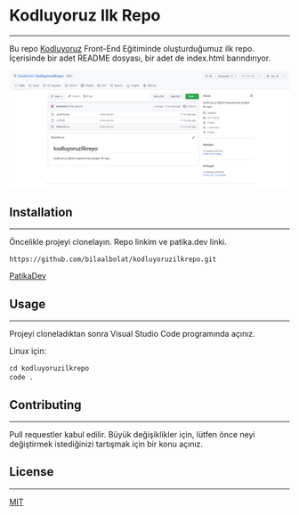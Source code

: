# Kodluyoruz Ilk Repo
-----------------------------------------------------------

 Bu repo [Kodluyoruz](https://kodluyoruz.org/tr/kodluyoruz/) Front-End Eğitiminde oluşturduğumuz ilk repo. İçerisinde bir adet README dosyası, bir adet de index.html barındırıyor.

 ![githubSample](githubsample.png)


## Installation
 -----------------------------------------------------------

Öncelikle projeyi clonelayın. Repo linkim ve patika.dev linki.

``` 
https://github.com/bilaalbolat/kodluyoruzilkrepo.git
```

[PatikaDev](www.patika.dev)

## Usage
----------------------------------------------------------

Projeyi cloneladıktan sonra Visual Studio Code programında açınız.

Linux için:
```
cd kodluyoruzilkrepo
code .
```

## Contributing
---------------------------------------------------------

Pull requestler kabul edilir. Büyük değişiklikler için, lütfen önce neyi değiştirmek istediğinizi tartışmak için bir konu açınız.

## License
-------------------------------------------------------

[MIT](https://choosealicense.com/licenses/mit/)
